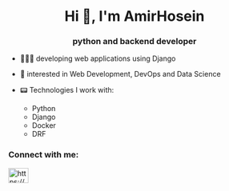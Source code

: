 <h1 align="center">Hi 👋, I'm AmirHosein</h1>
<h3 align="center">python and backend developer</h3>

- 🧑🏻‍💻 developing web applications using Django

- 👀 interested in Web Development, DevOps and Data Science

- 📟 Technologies I work with:
    - Python
    - Django
    - Docker
    - DRF
<h3 align="left">Connect with me:</h3>
<p align="left">
<a href="https://linkedin.com/in/https://www.linkedin.com/in/amirhosein-sereshti-a86216250/" target="blank"><img align="center" src="https://raw.githubusercontent.com/rahuldkjain/github-profile-readme-generator/master/src/images/icons/Social/linked-in-alt.svg" alt="https://www.linkedin.com/in/amirhosein-sereshti-a86216250/" height="30" width="40" /></a>
</p>
